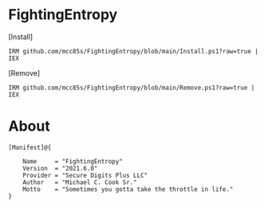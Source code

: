 # FightingEntropy 
[Install]

    IRM github.com/mcc85s/FightingEntropy/blob/main/Install.ps1?raw=true | IEX
    
[Remove]
    
    IRM github.com/mcc85s/FightingEntropy/blob/main/Remove.ps1?raw=true | IEX
    
# About

    [Manifest]@{ 
    
        Name     = "FightingEntropy"
        Version  = "2021.6.0"
        Provider = "Secure Digits Plus LLC"
        Author   = "Michael C. Cook Sr."
        Motto    = "Sometimes you gotta take the throttle in life."
    }
